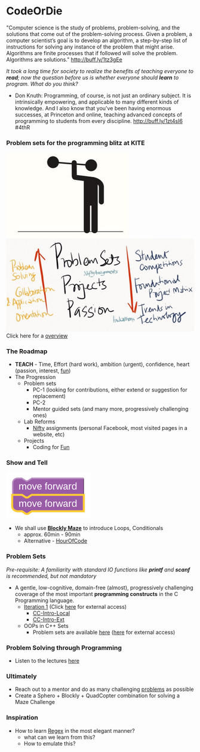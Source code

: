 CodeOrDie
=========

"Computer science is the study of problems, problem-solving, and the solutions that come out of the problem-solving process. Given a problem, a computer scientist’s goal is to develop an algorithm, a step-by-step list of instructions for solving any instance of the problem that might arise. Algorithms are finite processes that if followed will solve the problem. Algorithms are solutions." http://buff.ly/1tz3gEe

_It took a long time for society to realize the benefits of teaching everyone to **read**; now the question before us is whether everyone should **learn** to program. What do you think?_
- Don Knuth: Programming, of course, is not just an ordinary subject. It is intrinsically empowering, and applicable to many different kinds of knowledge. And I also know that you've been having enormous successes, at Princeton and online, teaching advanced concepts of programming to students from every discipline. http://buff.ly/1zt4sI6 #4thR


### Problem sets for the programming blitz at KITE 

![Image](CoDE/docs/Use%20it%20or%20Lose%20it%20Brain%20Power.PNG?raw=true)
![Image](CoDE/docs/problem%20sets%20perspective.png?raw=true)
Click here for a [overview][PC1_Layout]

### The Roadmap 
- **TEACH** - Time, Effort (hard work), ambition (urgent), confidence, heart (passion, interest, [fun][cff])
- The Progression
  - Problem sets
    - PC-1 (looking for contributions, either extend or suggestion for replacement)
    - PC-2
    - Mentor guided sets (and many more, progressively challenging ones) 
  - Lab Reforms 
    - [Nifty][nifty] assignments (personal Facebook, most visited pages in a website, etc)
  - Projects 
    - Coding for [Fun][cff] 

[nifty]: http://nifty.stanford.edu/
[cff]: http://buff.ly/10aGqpq

### Show and Tell
![Image](CoDE/docs/moveForward.png?raw=true)
- We shall use **[Blockly Maze][Maze]** to introduce Loops, Conditionals
  - approx. 60min - 90min
  - Alternative - [HourOfCode][Maze2]

### Problem Sets
_Pre-requisite: A familiarity with standard IO functions like **printf** and **scanf** is recommended, but not mandatory_

- A gentle, low-cognitive, domain-free (almost), progressively challenging coverage of
  the most important **programming constructs** in the C Programming language.
  - [Iteration 1](CoDE/pset1-local.md) (Click [here](CoDE/pset1.md) for external access)
    - [CC-Intro-Local](https://10.100.1.147/cloudcoder/#exercise?c=26,p=957) 
    - [CC-Intro-Ext](https://cloudcoder.kgisl.com/cloudcoder/#exercise?c=26,p=978) 
  - OOPs in C++ Sets
    - Problem sets are available [here](CoDE/oop-local.md) ([here](CoDE/oop.md) for external access)

### Problem Solving through Programming
- Listen to the lectures [here](http://www.youtube.com/playlist?list=PL94CA590D7781A9B9)

### Ultimately
- Reach out to a mentor and do as many challenging [problems][Mentor20] as possible
- Create a Sphero + Blockly + QuadCopter combination for solving a Maze Challenge

[Mentor20]:http://goo.gl/I3nHp1  "20 problems for Mentoring"


### Inspiration
- How to learn [Regex](http://regexone.com/lesson/0) in the most elegant manner?
  - what can we learn from this? 
  - How to emulate this?

[PC1_Layout]: https://drive.google.com/file/d/0Bwu4iGPfYEufUFhSY2xBdEZfZlE/view?usp=sharing?
[Maze]:http://goo.gl/C1Vk3w
[Maze2]: http://studio.code.org/hoc/1
[p1]: https://cloudcoder.kgisl.com/cloudcoder/#exercise?c=18,p=520
[p2]: https://cloudcoder.kgisl.com/cloudcoder/#exercise?c=18,p=521
[p3]: https://cloudcoder.kgisl.com/cloudcoder/#exercise?c=18,p=522
[p31]: https://cloudcoder.kgisl.com/cloudcoder/#exercise?c=18,p=770
